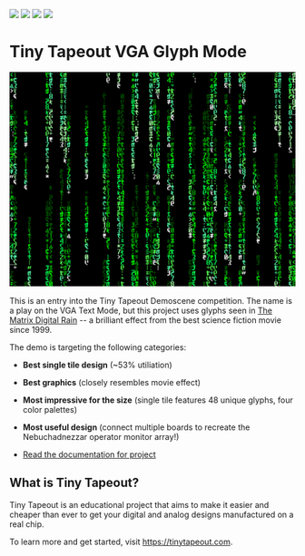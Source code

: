 ![](../../workflows/gds/badge.svg) ![](../../workflows/docs/badge.svg) ![](../../workflows/test/badge.svg) ![](../../workflows/fpga/badge.svg)

# Tiny Tapeout VGA Glyph Mode

![example VGA output](docs/screenshot.png)


This is an entry into the Tiny Tapeout Demoscene competition.  The name is a
play on the VGA Text Mode, but this project uses glyphs seen in
[The Matrix Digital Rain](https://www.youtube.com/watch?v=SneR61OG4ZI) -- a
brilliant effect from the best science fiction movie since 1999.

The demo is targeting the following categories:

 - **Best single tile design** (~53% utiliation)
 - **Best graphics** (closely resembles movie effect)
 - **Most impressive for the size** (single tile features 48 unique glyphs, four color palettes)
 - **Most useful design** (connect multiple boards to recreate the Nebuchadnezzar operator monitor array!)

- [Read the documentation for project](docs/info.md)

## What is Tiny Tapeout?

Tiny Tapeout is an educational project that aims to make it easier and cheaper than ever to get your digital and analog designs manufactured on a real chip.

To learn more and get started, visit https://tinytapeout.com.

